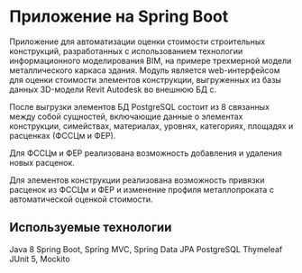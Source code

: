 # <diploma> Приложение на Spring Boot
  Приложение для автоматизации оценки стоимости строительных конструкций, разработанных с использованием технологии информационного моделирования BIM, на примере трехмерной модели металлического каркаса здания. Модуль является web-интерфейсом для оценки стоимости элементов конструкции, выгруженных из базы данных 3D-модели Revit Autodesk во внешнюю БД с.
  
  После выгрузки элементов БД PostgreSQL состоит из 8 связанных между собой сущностей, включающие данные о элементах конструкции, симействах, материалах, уровнях, категориях, площадях и расценках (ФССЦм и ФЕР).
  
  Для ФССЦм и ФЕР реализована возможность добавления и удаления новых расценок.
  
  Для элементов конструкции реализована возможность привязки расценок из ФССЦм и ФЕР и изменение профиля металлопроката с автоматической оценкой стоимости.
  
## Используемые технологии
  Java 8
  Spring Boot, Spring MVC, Spring Data JPA
  PostgreSQL
  Thymeleaf
  JUnit 5, Mockito

